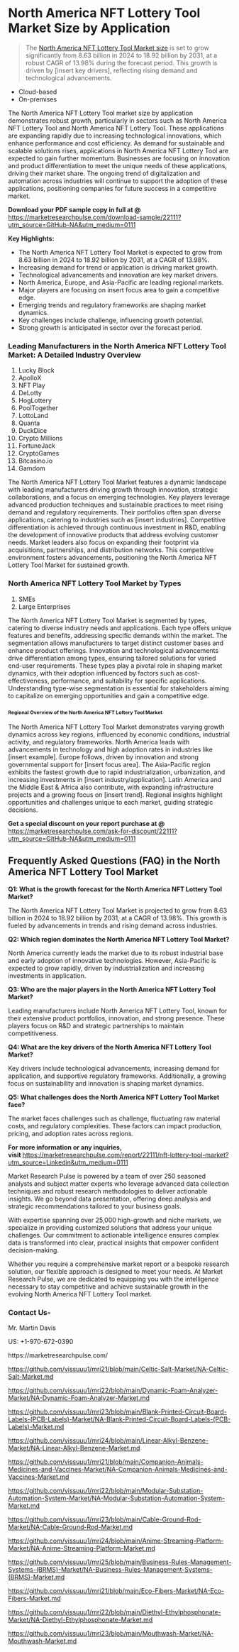 <h1>North America NFT Lottery Tool Market&nbsp;Size by Application</h1><blockquote><p>The <a href="https://marketresearchpulse.com/download-sample/22111?utm_source=GitHub-NA&amp;utm_medium=0111">North America NFT Lottery Tool Market size</a> is set to grow significantly from 8.63 billion in 2024 to 18.92 billion by 2031, at a robust CAGR of 13.98% during the forecast period. This growth is driven by [insert key drivers], reflecting rising demand and technological advancements.</p></blockquote><ul><li>Cloud-based<li> On-premises</li></ul><p>The North America NFT Lottery Tool market size by application demonstrates robust growth, particularly in sectors such as North America NFT Lottery Tool and North America NFT Lottery Tool. These applications are expanding rapidly due to increasing technological innovations, which enhance performance and cost efficiency. As demand for sustainable and scalable solutions rises, applications in North America NFT Lottery Tool are expected to gain further momentum. Businesses are focusing on innovation and product differentiation to meet the unique needs of these applications, driving their market share. The ongoing trend of digitalization and automation across industries will continue to support the adoption of these applications, positioning companies for future success in a competitive market.</p><p><strong>Download your PDF sample copy in full at @ </strong><a href="https://marketresearchpulse.com/download-sample/22111?utm_source=GitHub-NA&amp;utm_medium=0111">https://marketresearchpulse.com/download-sample/22111?utm_source=GitHub-NA&amp;utm_medium=0111</a></p><p><strong>Key Highlights: </strong></p><ul><li>The North America NFT Lottery Tool Market is expected to grow from 8.63 billion in 2024 to 18.92 billion by 2031, at a CAGR of 13.98%.</li><li>Increasing demand for trend or application is driving market growth.</li><li>Technological advancements and innovation are key market drivers.</li><li>North America, Europe, and Asia-Pacific are leading regional markets.</li><li>Major players are focusing on insert focus area to gain a competitive edge.</li><li>Emerging trends and regulatory frameworks are shaping market dynamics.</li><li>Key challenges include challenge, influencing growth potential.</li><li>Strong growth is anticipated in sector over the forecast period.</li></ul><h3>Leading Manufacturers in the North America NFT Lottery Tool Market: A Detailed Industry Overview</h3><ol><li>Lucky Block</li><li>ApolloX</li><li>NFT Play</li><li>DeLotty</li><li>HogLottery</li><li>PoolTogether</li><li>LottoLand</li><li>Quanta</li><li>DuckDice</li><li>Crypto Millions</li><li>FortuneJack</li><li>CryptoGames</li><li>Bitcasino.io</li><li>Gamdom</li></ol><div class="flex max-w-full flex-col flex-grow"><div class="min-h-8 text-message flex w-full flex-col items-end gap-2 whitespace-normal break-words [.text-message+&amp;]:mt-5" dir="auto" data-message-author-role="assistant" data-message-id="fd8432e4-4910-450d-b182-61b7bfb0a01f" data-message-model-slug="gpt-4o"><div class="flex w-full flex-col gap-1 empty:hidden first:pt-[3px]"><div class="markdown prose w-full break-words dark:prose-invert light"><p>The North America NFT Lottery Tool Market features a dynamic landscape with leading manufacturers driving growth through innovation, strategic collaborations, and a focus on emerging technologies. Key players leverage advanced production techniques and sustainable practices to meet rising demand and regulatory requirements. Their portfolios often span diverse applications, catering to industries such as [insert industries]. Competitive differentiation is achieved through continuous investment in R&amp;D, enabling the development of innovative products that address evolving customer needs. Market leaders also focus on expanding their footprint via acquisitions, partnerships, and distribution networks. This competitive environment fosters advancements, positioning the North America NFT Lottery Tool Market for sustained growth.</p></div></div></div></div><h3>North America NFT Lottery Tool Market by Types</h3><ol><li>SMEs<li> Large Enterprises</li></ol><div class="flex max-w-full flex-col flex-grow"><div class="min-h-8 text-message flex w-full flex-col items-end gap-2 whitespace-normal break-words [.text-message+&amp;]:mt-5" dir="auto" data-message-author-role="assistant" data-message-id="084470be-0bb7-4664-bddf-5156b4f41249" data-message-model-slug="gpt-4o-mini"><div class="flex w-full flex-col gap-1 empty:hidden first:pt-[3px]"><div class="markdown prose w-full break-words dark:prose-invert light"><p>The North America NFT Lottery Tool Market is segmented by types, catering to diverse industry needs and applications. Each type offers unique features and benefits, addressing specific demands within the market. The segmentation allows manufacturers to target distinct customer bases and enhance product offerings. Innovation and technological advancements drive differentiation among types, ensuring tailored solutions for varied end-user requirements. These types play a pivotal role in shaping market dynamics, with their adoption influenced by factors such as cost-effectiveness, performance, and suitability for specific applications. Understanding type-wise segmentation is essential for stakeholders aiming to capitalize on emerging opportunities and gain a competitive edge.</p></div></div></div></div><h3><span style="font-size: 11px;">Regional Overview of the North America NFT Lottery Tool Market</span></h3><div class="flex max-w-full flex-col flex-grow"><div class="min-h-8 text-message flex w-full flex-col items-end gap-2 whitespace-normal break-words [.text-message+&amp;]:mt-5" dir="auto" data-message-author-role="assistant" data-message-id="e9038762-ce64-4e30-91c9-9bd413514231" data-message-model-slug="gpt-4o-mini"><div class="flex w-full flex-col gap-1 empty:hidden first:pt-[3px]"><div class="markdown prose w-full break-words dark:prose-invert light"><p>The North America NFT Lottery Tool Market demonstrates varying growth dynamics across key regions, influenced by economic conditions, industrial activity, and regulatory frameworks. North America leads with advancements in technology and high adoption rates in industries like [insert example]. Europe follows, driven by innovation and strong governmental support for [insert focus area]. The Asia-Pacific region exhibits the fastest growth due to rapid industrialization, urbanization, and increasing investments in [insert industry/application]. Latin America and the Middle East &amp; Africa also contribute, with expanding infrastructure projects and a growing focus on [insert trend]. Regional insights highlight opportunities and challenges unique to each market, guiding strategic decisions.</p></div></div></div></div><p><strong>Get a special discount on your report purchase at @ </strong><a href="https://marketresearchpulse.com/ask-for-discount/22111?utm_source=GitHub-NA&amp;utm_medium=0111">https://marketresearchpulse.com/ask-for-discount/22111?utm_source=GitHub-NA&amp;utm_medium=0111</a></p><h2>Frequently Asked Questions (FAQ) in the North America NFT Lottery Tool Market</h2><p><strong>Q1: What is the growth forecast for the North America NFT Lottery Tool Market?</strong></p><p>The North America NFT Lottery Tool Market is projected to grow from 8.63 billion in 2024 to 18.92 billion by 2031, at a CAGR of 13.98%. This growth is fueled by advancements in trends and rising demand across industries.</p><p><strong>Q2: Which region dominates the North America NFT Lottery Tool Market?</strong></p><p>North America currently leads the market due to its robust industrial base and early adoption of innovative technologies. However, Asia-Pacific is expected to grow rapidly, driven by industrialization and increasing investments in application.</p><p><strong>Q3: Who are the major players in the North America NFT Lottery Tool Market?</strong></p><p>Leading manufacturers include North America NFT Lottery Tool, known for their extensive product portfolios, innovation, and strong presence. These players focus on R&amp;D and strategic partnerships to maintain competitiveness.</p><p><strong>Q4: What are the key drivers of the North America NFT Lottery Tool Market?</strong></p><p>Key drivers include technological advancements, increasing demand for application, and supportive regulatory frameworks. Additionally, a growing focus on sustainability and innovation is shaping market dynamics.</p><p><strong>Q5: What challenges does the North America NFT Lottery Tool Market face?</strong></p><p>The market faces challenges such as challenge, fluctuating raw material costs, and regulatory complexities. These factors can impact production, pricing, and adoption rates across regions.</p><p><strong>For more information or any inquiries, visit&nbsp;</strong><a href="https://marketresearchpulse.com/report/22111/nft-lottery-tool-market?utm_source=Linkedin&utm_medium=0111">https://marketresearchpulse.com/report/22111/nft-lottery-tool-market?utm_source=Linkedin&utm_medium=0111</a></p><p>Market Research Pulse is powered by a team of over 250 seasoned analysts and subject matter experts who leverage advanced data collection techniques and robust research methodologies to deliver actionable insights. We go beyond data presentation, offering deep analysis and strategic recommendations tailored to your business goals.</p><p>With expertise spanning over 25,000 high-growth and niche markets, we specialize in providing customized solutions that address your unique challenges. Our commitment to actionable intelligence ensures complex data is transformed into clear, practical insights that empower confident decision-making.</p><p>Whether you require a comprehensive market report or a bespoke research solution, our flexible approach is designed to meet your needs. At Market Research Pulse, we are dedicated to equipping you with the intelligence necessary to stay competitive and achieve sustainable growth in the evolving North America NFT Lottery Tool market.</p><h3><strong>Contact Us-</strong></h3><p>Mr. Martin Davis</p><p>US: +1-970-672-0390</p><p>https://marketresearchpulse.com/</p><p><a href="https://github.com/vissuuu1/mri21/blob/main/Celtic-Salt-Market/NA-Celtic-Salt-Market.md">https://github.com/vissuuu1/mri21/blob/main/Celtic-Salt-Market/NA-Celtic-Salt-Market.md</a></p><p><a href="https://github.com/vissuuu1/mri22/blob/main/Dynamic-Foam-Analyzer-Market/NA-Dynamic-Foam-Analyzer-Market.md">https://github.com/vissuuu1/mri22/blob/main/Dynamic-Foam-Analyzer-Market/NA-Dynamic-Foam-Analyzer-Market.md</a></p><p><a href="https://github.com/vissuuu1/mri23/blob/main/Blank-Printed-Circuit-Board-Labels-(PCB-Labels)-Market/NA-Blank-Printed-Circuit-Board-Labels-(PCB-Labels)-Market.md">https://github.com/vissuuu1/mri23/blob/main/Blank-Printed-Circuit-Board-Labels-(PCB-Labels)-Market/NA-Blank-Printed-Circuit-Board-Labels-(PCB-Labels)-Market.md</a></p><p><a href="https://github.com/vissuuu1/mri24/blob/main/Linear-Alkyl-Benzene-Market/NA-Linear-Alkyl-Benzene-Market.md">https://github.com/vissuuu1/mri24/blob/main/Linear-Alkyl-Benzene-Market/NA-Linear-Alkyl-Benzene-Market.md</a></p><p><a href="https://github.com/vissuuu1/mri21/blob/main/Companion-Animals-Medicines-and-Vaccines-Market/NA-Companion-Animals-Medicines-and-Vaccines-Market.md">https://github.com/vissuuu1/mri21/blob/main/Companion-Animals-Medicines-and-Vaccines-Market/NA-Companion-Animals-Medicines-and-Vaccines-Market.md</a></p><p><a href="https://github.com/vissuuu1/mri22/blob/main/Modular-Substation-Automation-System-Market/NA-Modular-Substation-Automation-System-Market.md">https://github.com/vissuuu1/mri22/blob/main/Modular-Substation-Automation-System-Market/NA-Modular-Substation-Automation-System-Market.md</a></p><p><a href="https://github.com/vissuuu1/mri23/blob/main/Cable-Ground-Rod-Market/NA-Cable-Ground-Rod-Market.md">https://github.com/vissuuu1/mri23/blob/main/Cable-Ground-Rod-Market/NA-Cable-Ground-Rod-Market.md</a></p><p><a href="https://github.com/vissuuu1/mri24/blob/main/Anime-Streaming-Platform-Market/NA-Anime-Streaming-Platform-Market.md">https://github.com/vissuuu1/mri24/blob/main/Anime-Streaming-Platform-Market/NA-Anime-Streaming-Platform-Market.md</a></p><p><a href="https://github.com/vissuuu1/mri25/blob/main/Business-Rules-Management-Systems-(BRMS)-Market/NA-Business-Rules-Management-Systems-(BRMS)-Market.md">https://github.com/vissuuu1/mri25/blob/main/Business-Rules-Management-Systems-(BRMS)-Market/NA-Business-Rules-Management-Systems-(BRMS)-Market.md</a></p><p><a href="https://github.com/vissuuu1/mri21/blob/main/Eco-Fibers-Market/NA-Eco-Fibers-Market.md">https://github.com/vissuuu1/mri21/blob/main/Eco-Fibers-Market/NA-Eco-Fibers-Market.md</a></p><p><a href="https://github.com/vissuuu1/mri22/blob/main/Diethyl-Ethylphosphonate-Market/NA-Diethyl-Ethylphosphonate-Market.md">https://github.com/vissuuu1/mri22/blob/main/Diethyl-Ethylphosphonate-Market/NA-Diethyl-Ethylphosphonate-Market.md</a></p><p><a href="https://github.com/vissuuu1/mri23/blob/main/Mouthwash-Market/NA-Mouthwash-Market.md">https://github.com/vissuuu1/mri23/blob/main/Mouthwash-Market/NA-Mouthwash-Market.md</a></p>
